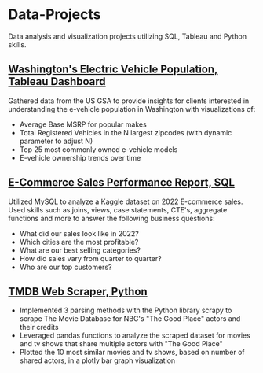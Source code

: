 # Data-Projects
Data analysis and visualization projects utilizing SQL, Tableau and Python skills.

## [Washington's Electric Vehicle Population, Tableau Dashboard](https://public.tableau.com/app/profile/joy.lee2924/viz/Book1_16981999466620/WashingtonE-Vehicles)
Gathered data from the US GSA to provide insights for clients interested in understanding the e-vehicle population in Washington with visualizations of:
 - Average Base MSRP for popular makes
 - Total Registered Vehicles in the N largest zipcodes (with dynamic parameter to adjust N)
 - Top 25 most commonly owned e-vehicle models
 - E-vehicle ownership trends over time

## [E-Commerce Sales Performance Report, SQL](SalesAnalysis.sql)
Utilized MySQL to analyze a Kaggle dataset on 2022 E-commerce sales. Used skills such as joins, views, case statements, CTE's, aggregate functions and more to answer the following business questions:
- What did our sales look like in 2022?
- Which cities are the most profitable?
- What are our best selling categories?
- How did sales vary from quarter to quarter?
- Who are our top customers?

## [TMDB Web Scraper, Python](https://github.com/joylee13/TMDB_scraper.git)
- Implemented 3 parsing methods with the Python library scrapy to scrape The Movie Database for NBC's "The Good Place" actors and their credits
- Leveraged pandas functions to analyze the scraped dataset for movies and tv shows that share multiple actors with "The Good Place"
- Plotted the 10 most similar movies and tv shows, based on number of shared actors, in a plotly bar graph visualization
